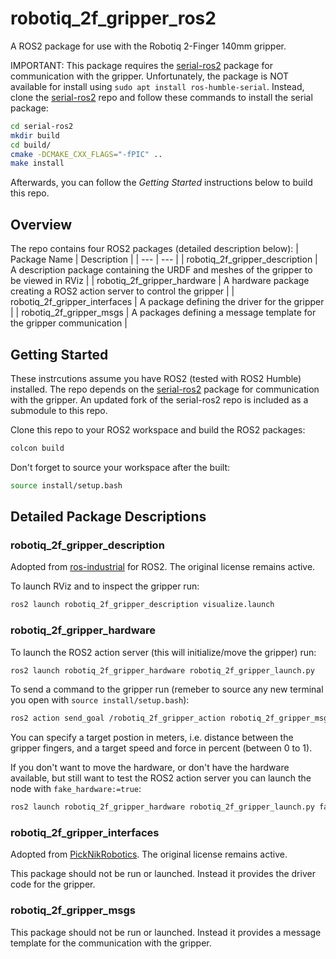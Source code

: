 # robotiq_2f_gripper_ros2

A ROS2 package for use with the Robotiq 2-Finger 140mm gripper.

IMPORTANT:
This package requires the [serial-ros2](https://github.com/RoverRobotics-forks/serial-ros2) package for communication with the gripper. Unfortunately, the package is NOT available for install using `sudo apt install ros-humble-serial`. Instead, clone the [serial-ros2](https://github.com/RoverRobotics-forks/serial-ros2) repo and follow these commands to install the serial package:

```bash
cd serial-ros2
mkdir build
cd build/
cmake -DCMAKE_CXX_FLAGS="-fPIC" ..
make install
```

Afterwards, you can follow the _Getting Started_ instructions below to build this repo.

## Overview

The repo contains four ROS2 packages (detailed description below):
| Package Name | Description |
| --- | --- |
| robotiq_2f_gripper_description | A description package containing the URDF and meshes of the gripper to be viewed in RViz  |
| robotiq_2f_gripper_hardware | A hardware package creating a ROS2 action server to control the gripper |
| robotiq_2f_gripper_interfaces | A package defining the driver for the gripper |
| robotiq_2f_gripper_msgs | A packages defining a message template for the gripper communication  |

## Getting Started

These instrcutions assume you have ROS2 (tested with ROS2 Humble) installed. The repo depends on the [serial-ros2](https://github.com/RoverRobotics-forks/serial-ros2) package for communication with the gripper. An updated fork of the serial-ros2 repo is included as a submodule to this repo.

Clone this repo to your ROS2 workspace and build the ROS2 packages:

```bash
colcon build
```

Don't forget to source your workspace after the built:

```bash
source install/setup.bash
```

## Detailed Package Descriptions

### robotiq_2f_gripper_description

Adopted from [ros-industrial](https://github.com/ros-industrial/robotiq) for ROS2. The original license remains active.

To launch RViz and to inspect the gripper run:

```bash
ros2 launch robotiq_2f_gripper_description visualize.launch
```

### robotiq_2f_gripper_hardware
 
To launch the ROS2 action server (this will initialize/move the gripper) run:

```bash
ros2 launch robotiq_2f_gripper_hardware robotiq_2f_gripper_launch.py
```

To send a command to the gripper run (remeber to source any new terminal you open with `source install/setup.bash`):

```bash
ros2 action send_goal /robotiq_2f_gripper_action robotiq_2f_gripper_msgs/action/MoveTwoFingerGripper "{target_position: 0.05, target_speed: 0.1, target_force: 0.1}"
```

You can specify a target postion in meters, i.e. distance between the gripper fingers, and a target speed and force in percent (between 0 to 1).

If you don't want to move the hardware, or don't have the hardware available, but still want to test the ROS2 action server you can launch the node with `fake_hardware:=true`:

```bash
ros2 launch robotiq_2f_gripper_hardware robotiq_2f_gripper_launch.py fake_hardware:=true
```

### robotiq_2f_gripper_interfaces

Adopted from [PickNikRobotics](https://github.com/PickNikRobotics/ros2_robotiq_gripper). The original license remains active.

This package should not be run or launched. Instead it provides the driver code for the gripper.

### robotiq_2f_gripper_msgs

This package should not be run or launched. Instead it provides a message template for the communication with the gripper.
